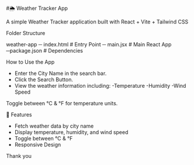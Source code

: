 #🌦️ Weather Tracker App

A simple Weather Tracker application built with React + Vite + Tailwind CSS

Folder Structure

weather-app
─ index.html       # Entry Point
─ main.jsx        # Main React App
─package.json    # Dependencies

How to Use the App
- Enter the City Name in the search bar.
- Click the Search Button.
- View the weather information including:
     -Temperature
     -Humidity
     -Wind Speed

Toggle between °C & °F for temperature units.

🌟 Features
- Fetch weather data by city name
- Display temperature, humidity, and wind speed
- Toggle between °C & °F
- Responsive Design
  
Thank you
